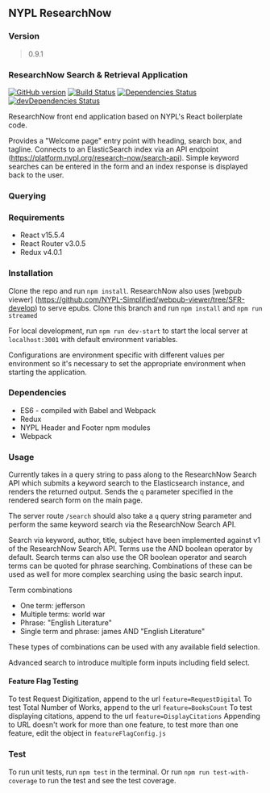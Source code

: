 ## NYPL ResearchNow

### Version
> 0.9.1

### ResearchNow Search & Retrieval Application
[![GitHub version](https://badge.fury.io/gh/NYPL%2Fsfr-bookfinder-front-end.svg)](https://badge.fury.io/gh/NYPL%2Fsfr-bookfinder-front-end)
[![Build Status](https://travis-ci.com/NYPL/sfr-bookfinder-front-end.svg?branch=development)](https://travis-ci.com/NYPL/sfr-bookfinder-front-end)
[![Dependencies Status](https://david-dm.org/NYPL/sfr-bookfinder-front-end/status.svg)](https://david-dm.org/NYPL/sfr-bookfinder-front-end)
[![devDependencies Status](https://david-dm.org/NYPL/sfr-bookfinder-front-end/dev-status.svg)](https://david-dm.org/NYPL/sfr-bookfinder-front-end?type=dev)

ResearchNow front end application based on NYPL's React boilerplate code.

Provides a "Welcome page" entry point with heading, search box, and tagline. Connects to an ElasticSearch index via an API endpoint (https://platform.nypl.org/research-now/search-api).
Simple keyword searches can be entered in the form and an index response is displayed back to
the user.

### Querying

### Requirements
- React v15.5.4
- React Router v3.0.5
- Redux v4.0.1

### Installation
Clone the repo and run `npm install`.
ResearchNow also uses [webpub viewer] (https://github.com/NYPL-Simplified/webpub-viewer/tree/SFR-develop) to serve epubs.  Clone this branch and run `npm install` and `npm run streamed`

For local development, run `npm run dev-start` to start the local server at `localhost:3001` with
default environment variables.

Configurations are environment specific with different values per environment so it's necessary
to set the appropriate environment when starting the application.

### Dependencies

* ES6 - compiled with Babel and Webpack
* Redux
* NYPL Header and Footer npm modules
* Webpack

### Usage

Currently takes in a query string to pass along to the ResearchNow Search API which submits a keyword search to the Elasticsearch instance, and renders the returned output. Sends the `q` parameter specified in the rendered search form on the main page.

The server route `/search` should also take a `q` query string parameter and perform the same keyword search via the ResearchNow Search API.

Search via keyword, author, title, subject have been implemented against v1 of the ResearchNow Search API. Terms use the AND boolean operator by default. Search terms can also use the OR boolean operator and search terms can be quoted for phrase searching. Combinations of these can be used as well for more complex searching using the basic search input.

Term combinations
* One term: jefferson
* Multiple terms: world war
* Phrase: "English Literature"
* Single term and phrase: james AND "English Literature"

These types of combinations can be used with any available field selection.

Advanced search to introduce multiple form inputs including field select.

#### Feature Flag Testing
To test Request Digitization, append to the url `feature=RequestDigital`
To test Total Number of Works, append to the url `feature=BooksCount`
To test displaying citations, append to the url `feature=DisplayCitations`
Appending to URL doesn't work for more than one feature, to test more than one feature, edit the object in `featureFlagConfig.js`

### Test

To run unit tests, run `npm test` in the terminal. Or run `npm run test-with-coverage` to run the test and see the test coverage.
